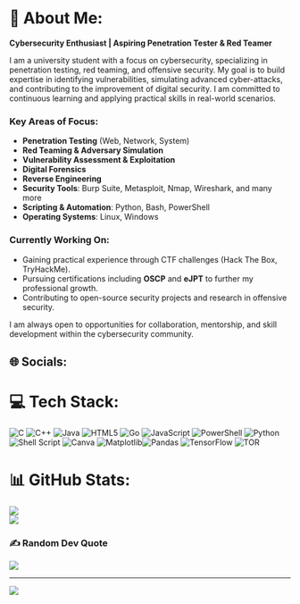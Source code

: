 # 💫 About Me:
**Cybersecurity Enthusiast | Aspiring Penetration Tester & Red Teamer**

I am a university student with a focus on cybersecurity, specializing in penetration testing, red teaming, and offensive security. My goal is to build expertise in identifying vulnerabilities, simulating advanced cyber-attacks, and contributing to the improvement of digital security. I am committed to continuous learning and applying practical skills in real-world scenarios.

### Key Areas of Focus:
- **Penetration Testing** (Web, Network, System)
- **Red Teaming & Adversary Simulation**
- **Vulnerability Assessment & Exploitation**
- **Digital Forensics**
- **Reverse Engineering**
- **Security Tools**: Burp Suite, Metasploit, Nmap, Wireshark, and many more
- **Scripting & Automation**: Python, Bash, PowerShell
- **Operating Systems**: Linux, Windows

### Currently Working On:
- Gaining practical experience through CTF challenges (Hack The Box, TryHackMe).
- Pursuing certifications including **OSCP** and **eJPT** to further my professional growth.
- Contributing to open-source security projects and research in offensive security.

I am always open to opportunities for collaboration, mentorship, and skill development within the cybersecurity community.

## 🌐 Socials:

# 💻 Tech Stack:
![C](https://img.shields.io/badge/c-%2300599C.svg?style=for-the-badge&logo=c&logoColor=white) ![C++](https://img.shields.io/badge/c++-%2300599C.svg?style=for-the-badge&logo=c%2B%2B&logoColor=white) ![Java](https://img.shields.io/badge/java-%23ED8B00.svg?style=for-the-badge&logo=openjdk&logoColor=white) ![HTML5](https://img.shields.io/badge/html5-%23E34F26.svg?style=for-the-badge&logo=html5&logoColor=white) ![Go](https://img.shields.io/badge/go-%2300ADD8.svg?style=for-the-badge&logo=go&logoColor=white) ![JavaScript](https://img.shields.io/badge/javascript-%23323330.svg?style=for-the-badge&logo=javascript&logoColor=%23F7DF1E) ![PowerShell](https://img.shields.io/badge/PowerShell-%235391FE.svg?style=for-the-badge&logo=powershell&logoColor=white) ![Python](https://img.shields.io/badge/python-3670A0?style=for-the-badge&logo=python&logoColor=ffdd54) ![Shell Script](https://img.shields.io/badge/shell_script-%23121011.svg?style=for-the-badge&logo=gnu-bash&logoColor=white) ![Canva](https://img.shields.io/badge/Canva-%2300C4CC.svg?style=for-the-badge&logo=Canva&logoColor=white) ![Matplotlib](https://img.shields.io/badge/Matplotlib-%23ffffff.svg?style=for-the-badge&logo=Matplotlib&logoColor=black)![Pandas](https://img.shields.io/badge/pandas-%23150458.svg?style=for-the-badge&logo=pandas&logoColor=white) ![TensorFlow](https://img.shields.io/badge/TensorFlow-%23FF6F00.svg?style=for-the-badge&logo=TensorFlow&logoColor=white)  ![TOR](https://img.shields.io/badge/tor-%237E4798.svg?style=for-the-badge&logo=tor-project&logoColor=white) 
# 📊 GitHub Stats:
![](https://github-readme-streak-stats.herokuapp.com/?user=Fujimori-Zeta&theme=shadow_red&hide_border=false)<br/>
![](https://github-readme-stats.vercel.app/api/top-langs/?username=Fujimori-Zeta&theme=shadow_red&hide_border=false&include_all_commits=true&count_private=true&layout=compact)

### ✍️ Random Dev Quote
![](https://quotes-github-readme.vercel.app/api?type=horizontal&theme=tokyonight)

---
[![](https://visitcount.itsvg.in/api?id=Fujimori-Zeta&icon=5&color=1)](https://visitcount.itsvg.in)

<!-- Proudly created with GPRM ( https://gprm.itsvg.in ) -->
